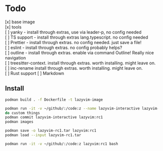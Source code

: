 # Todo

[x] base image  
[x] tools  
[ ] yanky - install through extras, use via leader-p, no config needed  
[ ] TS support - install through extras lang.typescript. no config needed  
[ ] Prettier - install through extras. no config needed. just save a file!  
[ ] eslint - install through extras. no config probably helps?  
[ ] outline - install through extras. enable via command Outline! Really nice navigation  
[ ] treesitter-context. install through extras. worth installing. might leave on.  
[ ] inc-rename install through extras. worth installing. might leave on.  
[ ] Rust support
[ ] Markdown  

## Install

```bash
podman build . -f Dockerfile -t lazyvim-image

podman run -it -v ~/github/:/code:z --name lazyvim-interactive lazyvim-image:latest bash
do custom things
podman commit lazyvim-interactive lazyvim:rc1
podman images

podman save -o lazyvim-rc1.tar lazyvim:rc1
podman load --input lazyvim-rc1.tar

podman run -it -v ~/github/:/code:z lazyvim:rc1 bash

```
